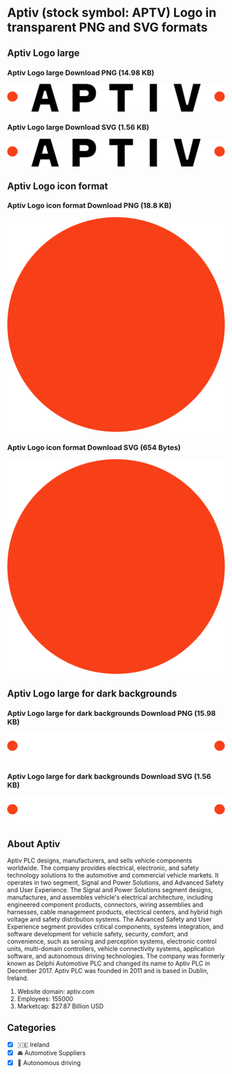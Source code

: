 # Aptiv (stock symbol: APTV) Logo in transparent PNG and SVG formats

## Aptiv Logo large

### Aptiv Logo large Download PNG (14.98 KB)

![Aptiv Logo large Download PNG (14.98 KB)](/img/orig/APTV_BIG-2036fab6.png)

### Aptiv Logo large Download SVG (1.56 KB)

![Aptiv Logo large Download SVG (1.56 KB)](/img/orig/APTV_BIG-7d93e270.svg)

## Aptiv Logo icon format

### Aptiv Logo icon format Download PNG (18.8 KB)

![Aptiv Logo icon format Download PNG (18.8 KB)](/img/orig/APTV-2cd4b44e.png)

### Aptiv Logo icon format Download SVG (654 Bytes)

![Aptiv Logo icon format Download SVG (654 Bytes)](/img/orig/APTV-31be2a1e.svg)

## Aptiv Logo large for dark backgrounds

### Aptiv Logo large for dark backgrounds Download PNG (15.98 KB)

![Aptiv Logo large for dark backgrounds Download PNG (15.98 KB)](/img/orig/APTV_BIG.D-586f1851.png)

### Aptiv Logo large for dark backgrounds Download SVG (1.56 KB)

![Aptiv Logo large for dark backgrounds Download SVG (1.56 KB)](/img/orig/APTV_BIG.D-26b1e4db.svg)

## About Aptiv

Aptiv PLC designs, manufacturers, and sells vehicle components worldwide. The company provides electrical, electronic, and safety technology solutions to the automotive and commercial vehicle markets. It operates in two segment, Signal and Power Solutions, and Advanced Safety and User Experience. The Signal and Power Solutions segment designs, manufactures, and assembles vehicle's electrical architecture, including engineered component products, connectors, wiring assemblies and harnesses, cable management products, electrical centers, and hybrid high voltage and safety distribution systems. The Advanced Safety and User Experience segment provides critical components, systems integration, and software development for vehicle safety, security, comfort, and convenience, such as sensing and perception systems, electronic control units, multi-domain controllers, vehicle connectivity systems, application software, and autonomous driving technologies. The company was formerly known as Delphi Automotive PLC and changed its name to Aptiv PLC in December 2017. Aptiv PLC was founded in 2011 and is based in Dublin, Ireland.

1. Website domain: aptiv.com
2. Employees: 155000
3. Marketcap: $27.87 Billion USD


## Categories
- [x] 🇮🇪 Ireland
- [x] 🚘 Automotive Suppliers
- [x] 🤖 Autonomous driving
